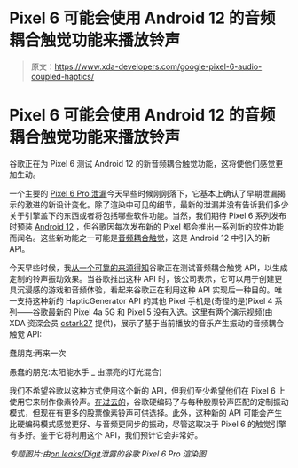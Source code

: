 # Pixel 6 可能会使用 Android 12 的音频耦合触觉功能来播放铃声

> 原文：<https://www.xda-developers.com/google-pixel-6-audio-coupled-haptics/>

# Pixel 6 可能会使用 Android 12 的音频耦合触觉功能来播放铃声

谷歌正在为 Pixel 6 测试 Android 12 的新音频耦合触觉功能，这将使他们感觉更加生动。

一个主要的 [Pixel 6 Pro 泄漏](https://www.xda-developers.com/google-pixel-6-renders-premium-flagship/)今天早些时候刚刚落下，它基本上确认了早期泄漏揭示的激进的新设计变化。除了渲染中可见的细节，最新的泄漏并没有告诉我们多少关于引擎盖下的东西或者将包括哪些软件功能。当然，我们期待 Pixel 6 系列发布时预装 [Android 12](https://www.xda-developers.com/android-12/) ，但谷歌因每次发布新的 Pixel 都会推出一系列新的软件功能而闻名。这些新功能之一可能是[音频耦合触觉](https://www.xda-developers.com/android-12-audio-coupled-haptic-effect/)，这是 Android 12 中引入的新 API。

今天早些时候，我[从一个可靠的来源得知](https://twitter.com/MishaalRahman/status/1395425533765246976)谷歌正在测试音频耦合触觉 API，以生成定制的铃声振动效果。当谷歌推出这种 API 时，该公司表示，它可以用于创建更具沉浸感的游戏和音频体验，看起来谷歌正在利用这种 API 实现后一种目的。唯一支持这种新的 HapticGenerator API 的其他 Pixel 手机是(奇怪的是)Pixel 4 系列——谷歌最新的 Pixel 4a 5G 和 Pixel 5 没有入选。这里有两个演示视频(由 XDA 资深会员 [cstark27](https://forum.xda-developers.com/m/cstark27.2712580/) 提供)，展示了基于当前播放的音乐产生振动的音频耦合触觉 API:

蠢朋克:再来一次

愚蠢的朋克:太阳能水手 _ 由漂亮的灯光混合)

我们不希望谷歌以这种方式使用这个新的 API，但我们至少希望他们在 Pixel 6 上使用它来制作像素铃声。[在过去的](https://twitter.com/MishaalRahman/status/1053686158130065409)，谷歌硬编码了与每种股票铃声匹配的定制振动模式，但现在有更多的股票像素铃声可供选择。此外，这种新的 API 可能会产生比硬编码模式感觉更好、与音频更同步的振动，尽管这取决于 Pixel 6 的触觉引擎有多好。鉴于它将利用这个 API，我们预计它会非常好。

*专题图片:由[on leaks/Digit](https://twitter.com/OnLeaks/status/1395416470234992640)泄露的谷歌 Pixel 6 Pro 渲染图*